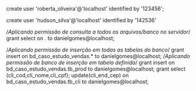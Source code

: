 create user 'roberta_oliveira'@'localhost'
identified by '123456';

create user 'hudson_silva'@'localhost'
identified by '142536' 

/*Aplicando permissão de consulta a todos os arquivos/banco no servidor*/
grant select
on *.*
to danielgomes@localhost; 

/*Aplicando permissão de inserção em todas as tabelas do banco*/
grant insert 
on bd_caso_estudo_vendas.*
to danielgomes@localhost; 
/*Aplicando permissão de banco de inserção em tabela definida*/
grant insert 
on bd_caso_estudo_vendas.tb_prod
to danielgomes@localhost;
grant 
  select (cli_cod,cli_nome,cli_cpf);
  update(cli_end_cep)
on bd_caso_estudo_vendas.tb_cli
to danielgomes@localhost; 

